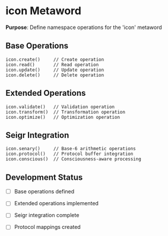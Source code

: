 # icon Metaword

**Purpose**: Define namespace operations for the 'icon' metaword

## Base Operations

```hyphos
icon.create()     // Create operation
icon.read()       // Read operation  
icon.update()     // Update operation
icon.delete()     // Delete operation
```

## Extended Operations

```hyphos
icon.validate()   // Validation operation
icon.transform()  // Transformation operation
icon.optimize()   // Optimization operation
```

## Seigr Integration

```hyphos
icon.senary()     // Base-6 arithmetic operations
icon.protocol()   // Protocol buffer integration
icon.conscious()  // Consciousness-aware processing
```

## Development Status

- [ ] Base operations defined
- [ ] Extended operations implemented  
- [ ] Seigr integration complete
- [ ] Protocol mappings created

